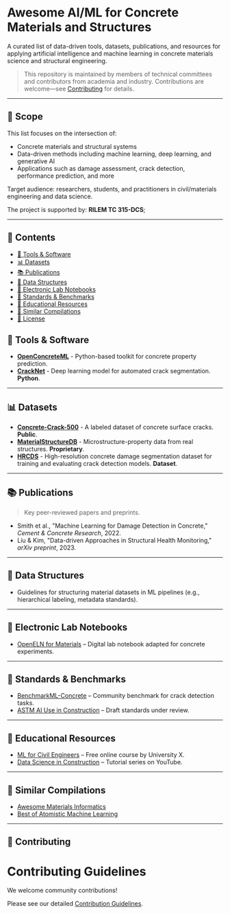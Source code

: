 # Awesome AI/ML for Concrete Materials and Structures

A curated list of data-driven tools, datasets, publications, and resources for applying artificial intelligence and machine learning in concrete materials science and structural engineering.

> This repository is maintained by members of technical committees and contributors from academia and industry. Contributions are welcome—see [Contributing](#contributing) for details.

---
## 📌 Scope

This list focuses on the intersection of:
- Concrete materials and structural systems
- Data-driven methods including machine learning, deep learning, and generative AI
- Applications such as damage assessment, crack detection, performance prediction, and more

Target audience: researchers, students, and practitioners in civil/materials engineering and data science.

The project is supported by:
**RILEM TC 315-DCS**;

---

## 📂 Contents

- [🔧 Tools & Software](#-tools--software)
- [📊 Datasets](#-datasets)
- [📚 Publications](#-publications)
- [🧱 Data Structures](#-data-structures)
- [📓 Electronic Lab Notebooks](#-electronic-lab-notebooks)
- [📏 Standards & Benchmarks](#-standards--benchmarks)
- [📘 Educational Resources](#-educational-resources)
- [📁 Similar Compilations](#-similar-compilations)
- [📄 License](#-license)


## 🔧 Tools & Software

- **[OpenConcreteML](https://example.com)** - Python-based toolkit for concrete property prediction.
- **[CrackNet](https://example.com)** - Deep learning model for automated crack segmentation. **Python**.

---

## 📊 Datasets

- **[Concrete-Crack-500](https://example.com)** - A labeled dataset of concrete surface cracks. **Public**.
- **[MaterialStructureDB](https://example.com)** - Microstructure-property data from real structures. **Proprietary**.
- **[HRCDS](https://data.mendeley.com/datasets/6x4dzzrs2h/1)** - High-resolution concrete damage segmentation dataset for training and evaluating crack detection models. **Dataset**.

---

## 📚 Publications

> Key peer-reviewed papers and preprints.

- Smith et al., "Machine Learning for Damage Detection in Concrete," *Cement & Concrete Research*, 2022.  
- Liu & Kim, "Data-driven Approaches in Structural Health Monitoring," *arXiv preprint*, 2023.

---

## 🧱 Data Structures

- Guidelines for structuring material datasets in ML pipelines (e.g., hierarchical labeling, metadata standards).

---

## 📓 Electronic Lab Notebooks

- [OpenELN for Materials](https://example.com) – Digital lab notebook adapted for concrete experiments.

---

## 📏 Standards & Benchmarks

- [BenchmarkML-Concrete](https://example.com) – Community benchmark for crack detection tasks.
- [ASTM AI Use in Construction](https://example.com) – Draft standards under review.

---

## 📘 Educational Resources

- [ML for Civil Engineers](https://example.com) – Free online course by University X.
- [Data Science in Construction](https://example.com) – Tutorial series on YouTube.

---

## 📁 Similar Compilations

- [Awesome Materials Informatics](https://github.com/tilde-lab/awesome-materials-informatics)
- [Best of Atomistic Machine Learning](https://github.com/JuDFTteam/best-of-atomistic-machine-learning)

---

## 🤝 Contributing

# Contributing Guidelines

We welcome community contributions!  

Please see our detailed [Contribution Guidelines](CONTRIBUTING.md).

